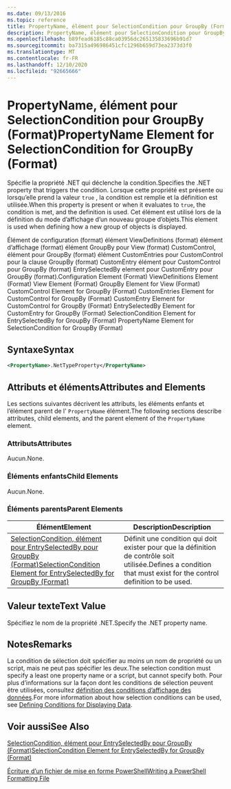 ```yaml
---
ms.date: 09/13/2016
ms.topic: reference
title: PropertyName, élément pour SelectionCondition pour GroupBy (Format)
description: PropertyName, élément pour SelectionCondition pour GroupBy (Format)
ms.openlocfilehash: b89fead6185c88ca03956dc265135833696b91d7
ms.sourcegitcommit: ba7315a496986451cfc1296b659d73ea2373d3f0
ms.translationtype: MT
ms.contentlocale: fr-FR
ms.lasthandoff: 12/10/2020
ms.locfileid: "92665666"
---
```

# <a name="propertyname-element-for-selectioncondition-for-groupby-format"></a><span data-ttu-id="e0506-103">PropertyName, élément pour SelectionCondition pour GroupBy (Format)</span><span class="sxs-lookup"><span data-stu-id="e0506-103">PropertyName Element for SelectionCondition for GroupBy (Format)</span></span>

<span data-ttu-id="e0506-104">Spécifie la propriété .NET qui déclenche la condition.</span><span class="sxs-lookup"><span data-stu-id="e0506-104">Specifies the .NET property that triggers the condition.</span></span> <span data-ttu-id="e0506-105">Lorsque cette propriété est présente ou lorsqu’elle prend la valeur `true` , la condition est remplie et la définition est utilisée.</span><span class="sxs-lookup"><span data-stu-id="e0506-105">When this property is present or when it evaluates to `true`, the condition is met, and the definition is used.</span></span> <span data-ttu-id="e0506-106">Cet élément est utilisé lors de la définition du mode d’affichage d’un nouveau groupe d’objets.</span><span class="sxs-lookup"><span data-stu-id="e0506-106">This element is used when defining how a new group of objects is displayed.</span></span>

<span data-ttu-id="e0506-107">Élément de configuration (format) élément ViewDefinitions (format) élément d’affichage (format) élément GroupBy pour View (format) CustomControl, élément pour GroupBy (format) élément CustomEntries pour CustomControl pour la clause GroupBy (format) CustomEntry élément pour CustomControl pour GroupBy (format) EntrySelectedBy element pour CustomEntry pour GroupBy (format).</span><span class="sxs-lookup"><span data-stu-id="e0506-107">Configuration Element (Format) ViewDefinitions Element (Format) View Element (Format) GroupBy Element for View (Format) CustomControl Element for GroupBy (Format) CustomEntries Element for CustomControl for GroupBy (Format) CustomEntry Element for CustomControl for GroupBy (Format) EntrySelectedBy Element for CustomEntry for GroupBy (Format) SelectionCondition Element for EntrySelectedBy for GroupBy (Format) PropertyName Element for SelectionCondition for GroupBy (Format)</span></span>

## <a name="syntax"></a><span data-ttu-id="e0506-108">Syntaxe</span><span class="sxs-lookup"><span data-stu-id="e0506-108">Syntax</span></span>

```xml
<PropertyName>.NetTypeProperty</PropertyName>
```

## <a name="attributes-and-elements"></a><span data-ttu-id="e0506-109">Attributs et éléments</span><span class="sxs-lookup"><span data-stu-id="e0506-109">Attributes and Elements</span></span>

<span data-ttu-id="e0506-110">Les sections suivantes décrivent les attributs, les éléments enfants et l’élément parent de l' `PropertyName` élément.</span><span class="sxs-lookup"><span data-stu-id="e0506-110">The following sections describe attributes, child elements, and the parent element of the `PropertyName` element.</span></span>

### <a name="attributes"></a><span data-ttu-id="e0506-111">Attributs</span><span class="sxs-lookup"><span data-stu-id="e0506-111">Attributes</span></span>

<span data-ttu-id="e0506-112">Aucun.</span><span class="sxs-lookup"><span data-stu-id="e0506-112">None.</span></span>

### <a name="child-elements"></a><span data-ttu-id="e0506-113">Éléments enfants</span><span class="sxs-lookup"><span data-stu-id="e0506-113">Child Elements</span></span>

<span data-ttu-id="e0506-114">Aucun.</span><span class="sxs-lookup"><span data-stu-id="e0506-114">None.</span></span>

### <a name="parent-elements"></a><span data-ttu-id="e0506-115">Éléments parents</span><span class="sxs-lookup"><span data-stu-id="e0506-115">Parent Elements</span></span>

|<span data-ttu-id="e0506-116">Élément</span><span class="sxs-lookup"><span data-stu-id="e0506-116">Element</span></span>|<span data-ttu-id="e0506-117">Description</span><span class="sxs-lookup"><span data-stu-id="e0506-117">Description</span></span>|
|-------------|-----------------|
|[<span data-ttu-id="e0506-118">SelectionCondition, élément pour EntrySelectedBy pour GroupBy (Format)</span><span class="sxs-lookup"><span data-stu-id="e0506-118">SelectionCondition Element for EntrySelectedBy for GroupBy (Format)</span></span>](./selectioncondition-element-for-entryselectedby-for-groupby-format.md)|<span data-ttu-id="e0506-119">Définit une condition qui doit exister pour que la définition de contrôle soit utilisée.</span><span class="sxs-lookup"><span data-stu-id="e0506-119">Defines a condition that must exist for the control definition to be used.</span></span>|

## <a name="text-value"></a><span data-ttu-id="e0506-120">Valeur texte</span><span class="sxs-lookup"><span data-stu-id="e0506-120">Text Value</span></span>

<span data-ttu-id="e0506-121">Spécifiez le nom de la propriété .NET.</span><span class="sxs-lookup"><span data-stu-id="e0506-121">Specify the .NET property name.</span></span>

## <a name="remarks"></a><span data-ttu-id="e0506-122">Notes</span><span class="sxs-lookup"><span data-stu-id="e0506-122">Remarks</span></span>

<span data-ttu-id="e0506-123">La condition de sélection doit spécifier au moins un nom de propriété ou un script, mais ne peut pas spécifier les deux.</span><span class="sxs-lookup"><span data-stu-id="e0506-123">The selection condition must specify a least one property name or a script, but cannot specify both.</span></span> <span data-ttu-id="e0506-124">Pour plus d’informations sur la façon dont les conditions de sélection peuvent être utilisées, consultez [définition des conditions d’affichage des données](./defining-conditions-for-displaying-data.md).</span><span class="sxs-lookup"><span data-stu-id="e0506-124">For more information about how selection conditions can be used, see [Defining Conditions for Displaying Data](./defining-conditions-for-displaying-data.md).</span></span>

## <a name="see-also"></a><span data-ttu-id="e0506-125">Voir aussi</span><span class="sxs-lookup"><span data-stu-id="e0506-125">See Also</span></span>

[<span data-ttu-id="e0506-126">SelectionCondition, élément pour EntrySelectedBy pour GroupBy (Format)</span><span class="sxs-lookup"><span data-stu-id="e0506-126">SelectionCondition Element for EntrySelectedBy for GroupBy (Format)</span></span>](./selectioncondition-element-for-entryselectedby-for-groupby-format.md)

[<span data-ttu-id="e0506-127">Écriture d’un fichier de mise en forme PowerShell</span><span class="sxs-lookup"><span data-stu-id="e0506-127">Writing a PowerShell Formatting File</span></span>](./writing-a-powershell-formatting-file.md)
